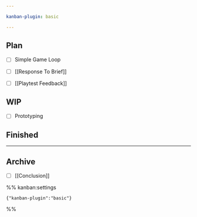 ```yaml
---

kanban-plugin: basic

---
```


## Plan

- [ ] Simple Game Loop
- [ ] [[Response To Brief]]
- [ ] [[Playtest Feedback]]


## WIP

- [ ] Prototyping


## Finished



***

## Archive

- [ ] [[Conclusion]]

%% kanban:settings
```
{"kanban-plugin":"basic"}
```
%%